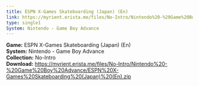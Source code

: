 ```yaml
---
title: ESPN X-Games Skateboarding (Japan) (En)
link: https://myrient.erista.me/files/No-Intro/Nintendo%20-%20Game%20Boy%20Advance/ESPN%20X-Games%20Skateboarding%20(Japan)%20(En).zip
type: single1
System: Nintendo - Game Boy Advance
---
```

<b>Game:</b> ESPN X-Games Skateboarding (Japan) (En)<br>
<b>System:</b> Nintendo - Game Boy Advance<br>
<b>Collection:</b> No-Intro<br>
<b>Download:</b> https://myrient.erista.me/files/No-Intro/Nintendo%20-%20Game%20Boy%20Advance/ESPN%20X-Games%20Skateboarding%20(Japan)%20(En).zip